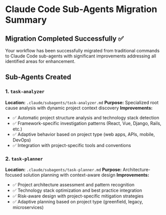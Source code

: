 # Claude Code Sub-Agents Migration Summary

## Migration Completed Successfully ✅

Your workflow has been successfully migrated from traditional commands to Claude Code sub-agents with significant improvements addressing all identified areas for enhancement.

## Sub-Agents Created

### 1. `task-analyzer`

**Location:** `.claude/subagents/task-analyzer.md`
**Purpose:** Specialized root cause analysis with dynamic project context discovery
**Improvements:**

- ✅ Automatic project structure analysis and technology stack detection
- ✅ Framework-specific investigation patterns (React, Vue, Django, Rails, etc.)
- ✅ Adaptive behavior based on project type (web apps, APIs, mobile, DevOps)
- ✅ Integration with project-specific tools and conventions

### 2. `task-planner`

**Location:** `.claude/subagents/task-planner.md`
**Purpose:** Architecture-focused solution planning with context-aware design
**Improvements:**

- ✅ Project architecture assessment and pattern recognition
- ✅ Technology stack optimization and best practice integration
- ✅ Risk-aware design with project-specific mitigation strategies
- ✅ Adaptive planning based on project type (greenfield, legacy, microservices)

### 3. `implementation-guide`

**Location:** `.claude/subagents/implementation-guide.md`
**Purpose:** Adaptive implementation supporting AUTO and GUIDED modes
**Improvements:**

- ✅ Automatic complexity and risk assessment for mode selection
- ✅ Project-aware implementation with code style integration
- ✅ Technology-specific implementation patterns (frontend, backend, full-stack)
- ✅ Quality assurance integration with project's existing tools

### 4. `meeting-facilitator`

**Location:** `.claude/subagents/meeting-facilitator.md`
**Purpose:** Technical communication and stakeholder presentation specialist
**Improvements:**

- ✅ Audience-aware communication adaptation (technical, product, executive)
- ✅ Meeting type specialization (standup, sprint review, tech review)
- ✅ Multi-document synthesis and context integration
- ✅ Interactive presentation guidance with screen sharing support

## Enhanced Commands

Several commands were improved with better context injection while remaining as commands:

### Updated Commands:

- **`task/init.md`** - Added project context integration and discovery checklist
- **`task/status.md`** - Enhanced with adaptive reporting and stakeholder-specific outputs
- **`jira/update.md`** - Improved with intelligent stakeholder notification and context-rich comments
- **`ci/validate.md`** - Expanded with comprehensive project-aware CI/CD validation

## Project Context System

### Created: `.claude/context/project-analyzer.md`

**Purpose:** Standardized project analysis patterns for consistent context injection

**Features:**

- Technology stack detection algorithms
- Code style and convention analysis
- Architecture pattern recognition
- Build and deployment context mapping
- Quality assurance tool integration
- Team process analysis
- Security and compliance context

## Key Improvements Addressed

### ❌ Previous Issues → ✅ Solutions

1. **No dynamic context injection** → **Automatic project discovery and context integration**
2. **Missing project-specific tools integration** → **Technology stack detection and tool adaptation**
3. **No adaptive behavior based on codebase** → **Project-type specific patterns and behaviors**
4. **Generic workflow approach** → **Context-aware, intelligent workflow adaptation**

## Benefits Achieved

### 🎯 Context Preservation

- Each sub-agent operates in separate context, preventing information pollution
- Specialized expertise for each workflow phase
- Better focus and deeper analysis capabilities

### 🔧 Specialized Expertise

- Domain-specific system prompts optimized for each task type
- Framework and technology-specific knowledge integration
- Adaptive behavior patterns based on project characteristics

### ♻️ Enhanced Reusability

- Sub-agents can be shared across similar projects
- Standardized project analysis patterns
- Consistent quality and approach across teams

### 🔒 Granular Tool Access

- Each sub-agent has appropriate tool permissions
- Security through least-privilege access patterns
- Optimized performance through selective tool availability

## Usage Examples

### Invoke Sub-Agents Directly:

```bash
# Analysis phase
@task-analyzer ABC-8177

# Planning phase
@task-planner ABC-8177

# Implementation phase
@implementation-guide ABC-8177 AUTO

# Communication prep
@meeting-facilitator standup-brief ABC-8177
```

### Use Enhanced Commands:

```bash
# Initialize with project context discovery
/project:task:init ABC-8177

# Get adaptive status report
/project:task:status ABC-8177

# Update Jira with context-rich information
/project:jira:update ABC-8177

# Comprehensive CI/CD validation
/project:ci:validate ABC-8177
```

## Migration Impact

### Performance Benefits:

- Reduced token usage through focused contexts
- Faster response times with specialized agents
- Better quality outputs through domain expertise

### Quality Improvements:

- Consistent project-aware analysis and implementation
- Integration with existing team tools and processes
- Adaptive approach based on project complexity and risk

### Team Benefits:

- Clear separation of concerns between workflow phases
- Better stakeholder communication through specialized outputs
- Reduced context switching and improved focus

## Next Steps

1. **Test the sub-agents** with real tasks to validate functionality
2. **Customize project-analyzer.md** with your specific tech stack patterns
3. **Train team members** on new sub-agent invocation patterns
4. **Iterate and improve** based on real-world usage feedback

The migration successfully transforms your workflow from static commands to intelligent, context-aware sub-agents that adapt to your project's specific needs and characteristics.

